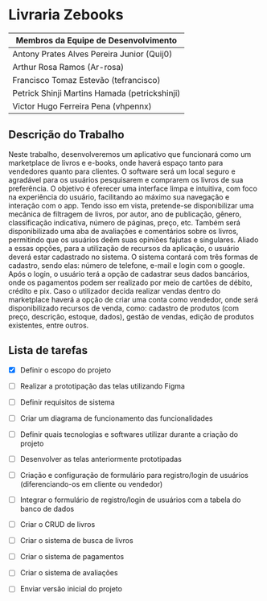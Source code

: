 # Livraria Zebooks

|         Membros da Equipe de Desenvolvimento           |
|--------------------------------------------------------|
| Antony Prates Alves Pereira Junior (Quij0)                    |
| Arthur Rosa Ramos (Ar-rosa)                            |
| Francisco Tomaz Estevão (tefrancisco)                               |
| Petrick Shinji Martins Hamada (petrickshinji)          |
| Victor Hugo Ferreira Pena (vhpennx)                    |

## Descrição do Trabalho

Neste trabalho, desenvolveremos um aplicativo que funcionará como um marketplace de livros e e-books, onde haverá espaço tanto para vendedores quanto para clientes. O software será um local seguro e agradável para os usuários pesquisarem e comprarem os livros de sua preferência. O objetivo é oferecer uma interface limpa e intuitiva, com foco na experiência do usuário, facilitando ao máximo sua navegação e interação com o app. Tendo isso em vista, pretende-se disponibilizar uma mecânica de filtragem de livros, por autor, ano de publicação, gênero, classificação indicativa, número de páginas, preço, etc. Também será disponibilizado uma aba de avaliações e comentários sobre os livros, permitindo que os usuários deêm suas opiniões fajutas e singulares. Aliado a essas opções, para a utilização de recursos da aplicação, o usuário deverá estar cadastrado no sistema. O sistema contará com três formas de cadastro, sendo elas: número de telefone, e-mail e login com o google. Após o login, o usuário terá a opção de cadastrar seus dados bancários, onde os pagamentos podem ser realizado por meio de cartões de débito, crédito e pix. Caso o utilizador decida realizar vendas dentro do marketplace haverá a opção de criar uma conta como vendedor, onde será disponibilizado recursos de venda, como: cadastro de produtos (com preço, descrição, estoque, dados), gestão de vendas, edição de produtos existentes, entre outros.

## Lista de tarefas

- [x] Definir o escopo do projeto
- [ ] Realizar a prototipação das telas utilizando Figma
- [ ] Definir requisitos de sistema
- [ ] Criar um diagrama de funcionamento das funcionalidades
- [ ] Definir quais tecnologias e softwares utilizar durante a criação do projeto
- [ ] Desenvolver as telas anteriormente prototipadas
- [ ] Criação e configuração de formulário para registro/login de usuários (diferenciando-os em cliente ou vendedor)
- [ ] Integrar o formulário de registro/login de usuários com a tabela do banco de dados
- [ ] Criar o CRUD de livros
- [ ] Criar o sistema de busca de livros
- [ ] Criar o sistema de pagamentos
- [ ] Criar o sistema de avaliações
- [ ] Enviar versão inicial do projeto

